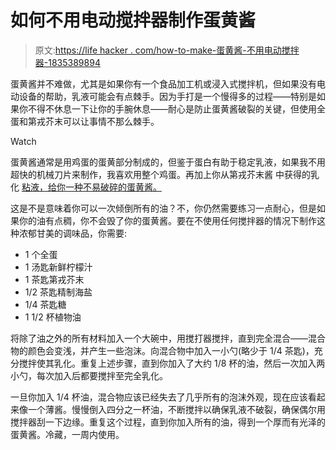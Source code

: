 # 如何不用电动搅拌器制作蛋黄酱

> 原文:[https://life hacker . com/how-to-make-蛋黄酱-不用电动搅拌器-1835389894](https://lifehacker.com/how-to-make-mayonnaise-without-an-electric-mixer-1835389894)

蛋黄酱并不难做，尤其是如果你有一个食品加工机或浸入式搅拌机，但如果没有电动设备的帮助，乳液可能会有点棘手。因为手打是一个慢得多的过程——特别是如果你不得不休息一下让你的手腕休息——耐心是防止蛋黄酱破裂的关键，但使用全蛋和第戎芥末可以让事情不那么棘手。

Watch

蛋黄酱通常是用鸡蛋的蛋黄部分制成的，但鉴于蛋白有助于稳定乳液，如果我不用超快的机械刀片来制作，我喜欢用整个鸡蛋。再加上你从第戎芥末酱 中获得的乳化 [粘液，给你一种不易破碎的蛋黄酱。](https://skillet.lifehacker.com/how-to-choose-the-right-mustard-for-your-vinaigrette-1832912147)

这是不是意味着你可以一次倾倒所有的油？不，你仍然需要练习一点耐心，但是如果你的油有点稠，你不会毁了你的蛋黄酱。要在不使用任何搅拌器的情况下制作这种浓郁甘美的调味品，你需要:

*   1 个全蛋
*   1 汤匙新鲜柠檬汁
*   1 茶匙第戎芥末
*   1/2 茶匙精制海盐
*   1/4 茶匙糖
*   1 1/2 杯植物油

将除了油之外的所有材料加入一个大碗中，用搅打器搅拌，直到完全混合——混合物的颜色会变浅，并产生一些泡沫。向混合物中加入一小勺(略少于 1/4 茶匙)，充分搅拌使其乳化。重复上述步骤，直到你加入了大约 1/8 杯的油，然后一次加入两小勺，每次加入后都要搅拌至完全乳化。

一旦你加入 1/4 杯油，混合物应该已经失去了几乎所有的泡沫外观，现在应该看起来像一个薄酱。慢慢倒入四分之一杯油，不断搅拌以确保乳液不破裂，确保偶尔用搅拌器刮一下边缘。重复这个过程，直到你加入所有的油，得到一个厚而有光泽的蛋黄酱。冷藏，一周内使用。